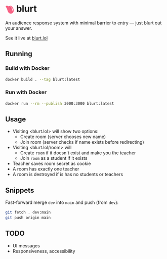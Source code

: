 # <img src="client/icon.svg" alt="logo" style="height: 1em; vertical-align: middle"> blurt

An audience response system with minimal barrier to entry — just blurt out your answer.

See it live at [blurt.lol](https://blurt.lol)

## Running

### Build with Docker

```sh
docker build . --tag blurt:latest
```

### Run with Docker

```sh
docker run --rm --publish 3000:3000 blurt:latest
```

## Usage

- Visiting <blurt.lol> will show two options:
  - Create room (server chooses new name)
  - Join room (server checks if name exists before redirecting)
- Visiting <blurt.lol/room> will
  - Create `room` if it doesn't exist and make you the teacher
  - Join `room` as a student if it exists
- Teacher saves room secret as cookie
- A room has exactly one teacher
- A room is destroyed if is has no students or teachers

## Snippets

Fast-forward merge `dev` into `main` and push (from `dev`):

```sh
git fetch . dev:main
git push origin main
```

## TODO

- UI messages
- Responsiveness, accessibility
